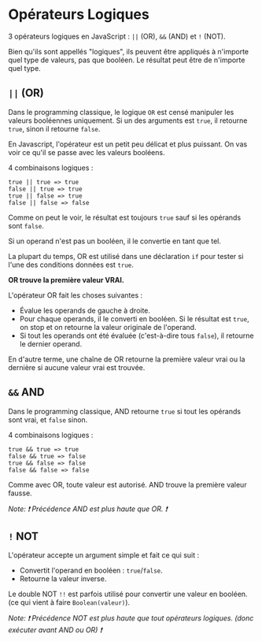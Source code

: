 # Opérateurs Logiques

3 opérateurs logiques en JavaScript : `||` (OR), `&&` (AND) et `!` (NOT).

Bien qu'ils sont appellés "logiques", ils peuvent être appliqués à n'importe quel type de valeurs, pas que booléen. Le résultat peut être de n'importe quel type.

## `||` (OR)

Dans le programming classique, le logique `OR` est censé manipuler les valeurs booléennes uniquement. Si un des arguments est `true`, il retourne `true`, sinon il retourne `false`.

En Javascript, l'opérateur est un petit peu délicat et plus puissant. On vas voir ce qu'il se passe avec les valeurs booléens.

4 combinaisons logiques :

```
true || true => true
false || true => true
true || false => true
false || false => false
```

Comme on peut le voir, le résultat est toujours `true` sauf si les opérands sont `false`.

Si un operand n'est pas un booléen, il le convertie en tant que tel.

La plupart du temps, OR est utilisé dans une déclaration `if` pour tester si l'une des conditions données est `true`.

**OR trouve la première valeur VRAI.**

L'opérateur OR fait les choses suivantes :

- Évalue les operands de gauche à droite.
- Pour chaque operands, il le converti en booléen. Si le résultat est `true`, on stop et on retourne la valeur originale de l'operand.
- Si tout les operands ont été évaluée (c'est-à-dire tous `false`), il retourne le dernier operand.

En d'autre terme, une chaîne de OR retourne la première valeur vrai ou la dernière si aucune valeur vrai est trouvée.

## `&&` AND

Dans le programming classique, AND retourne `true` si tout les opérands sont vrai, et `false` sinon.

4 combinaisons logiques :

```
true && true => true
false && true => false
true && false => false
false && false => false
```

Comme avec OR, toute valeur est autorisé. AND trouve la première valeur fausse.

_Note: :heavy_exclamation_mark: Précédence AND est plus haute que OR. :heavy_exclamation_mark:_

## `!` NOT

L'opérateur accepte un argument simple et fait ce qui suit :

- Convertit l'operand en booléen : `true`/`false`.
- Retourne la valeur inverse.

Le double NOT `!!` est parfois utilisé pour convertir une valeur en booléen. (ce qui vient à faire `Boolean(valeur)`).

_Note: :heavy_exclamation_mark: Précédence NOT est plus haute que tout opérateurs logiques. (donc exécuter avant AND ou OR) :heavy_exclamation_mark:_
